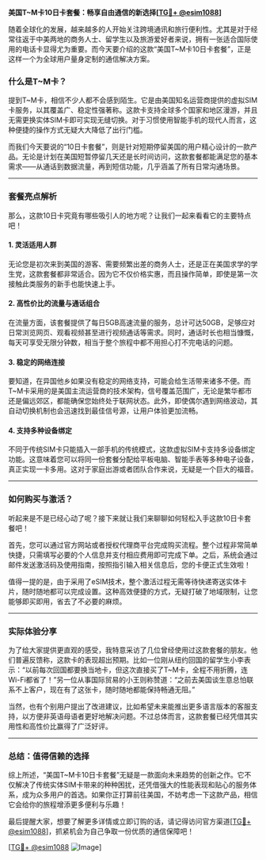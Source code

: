 **美国T~M卡10日卡套餐：畅享自由通信的新选择[[TG💪+ @esim1088](https://t.me/s/esim1088)]**

随着全球化的发展，越来越多的人开始关注跨境通讯和旅行便利性。尤其是对于经常往返于中美两地的商务人士、留学生以及旅游爱好者来说，拥有一张适合国际使用的电话卡显得尤为重要。而今天要介绍的这款“美国T~M卡10日卡套餐”，正是这样一个为全球用户量身定制的通信解决方案。

### **什么是T~M卡？**
提到T~M卡，相信不少人都不会感到陌生。它是由美国知名运营商提供的虚拟SIM卡服务，以其覆盖广、稳定性强著称。这款卡支持全球多个国家和地区漫游，并且无需更换实体SIM卡即可实现无缝切换。对于习惯使用智能手机的现代人而言，这种便捷的操作方式无疑大大降低了出行门槛。

而我们今天要说的“10日卡套餐”，则是针对短期停留美国的用户精心设计的一款产品。无论是计划在美国短暂停留几天还是长时间访问，这款套餐都能满足您的基本需求——从通话到数据流量，再到短信功能，几乎涵盖了所有日常沟通场景。

---

### **套餐亮点解析**
那么，这款10日卡究竟有哪些吸引人的地方呢？让我们一起来看看它的主要特点吧！

#### **1. 灵活适用人群**
无论您是初次来到美国的游客、需要频繁出差的商务人士，还是正在美国求学的学生党，这款套餐都非常适合。因为它不仅价格实惠，而且操作简单，即使是第一次接触此类服务的新手也能快速上手。

#### **2. 高性价比的流量与通话组合**
在流量方面，该套餐提供了每日5GB高速流量的服务，总计可达50GB，足够应对日常浏览网页、观看视频甚至进行视频通话等需求。同时，通话时长也相当慷慨，每天可享受无限分钟数，相当于整个旅程中都不用担心打不完电话的问题。

#### **3. 稳定的网络连接**
要知道，在异国他乡如果没有稳定的网络支持，可能会给生活带来诸多不便。而T~M卡采用的是美国主流运营商的技术架构，信号覆盖范围广，无论是繁华都市还是偏远郊区，都能确保您始终处于联网状态。此外，即使偶尔遇到网络波动，其自动切换机制也会迅速找到最佳信号源，让用户体验更加流畅。

#### **4. 支持多种设备绑定**
不同于传统SIM卡只能插入一部手机的传统模式，这款虚拟SIM卡支持多设备绑定功能。这意味着您可以将同一份套餐分配给平板电脑、智能手表等多种电子设备，真正实现一卡多用。这对于家庭出游或者团队合作来说，无疑是一个巨大的福音。

---

### **如何购买与激活？**
听起来是不是已经心动了呢？接下来就让我们来聊聊如何轻松入手这款10日卡套餐吧！

首先，您可以通过官方网站或者授权代理商平台完成购买流程。整个过程非常简单快捷，只需填写必要的个人信息并支付相应费用即可完成下单。之后，系统会通过邮件发送激活码及使用指南，按照指引输入相关信息后，您的卡便正式生效啦！

值得一提的是，由于采用了eSIM技术，整个激活过程无需等待快递寄送实体卡片，随时随地都可以完成设置。这种高效便捷的方式，无疑打破了地域限制，让您能够即买即用，省去了不必要的麻烦。

---

### **实际体验分享**
为了给大家提供更直观的感受，我特意采访了几位曾经使用过这款套餐的朋友。他们普遍反馈称，这款卡的表现超出预期。比如一位刚从纽约回国的留学生小李表示：“以前每次回国都要换当地卡，但这次直接买了T~M卡，全程不用折腾，连Wi-Fi都省了！”另一位从事国际贸易的小王则称赞道：“之前去美国谈生意总怕联系不上客户，现在有了这张卡，随时随地都能保持畅通无阻。”

当然，也有个别用户提出了改进建议，比如希望未来能推出更多语言版本的客服支持，以方便非英语母语者更好地解决问题。不过总体而言，这款套餐已经凭借其实用性和高性价比赢得了广泛好评。

---

### **总结：值得信赖的选择**
综上所述，“美国T~M卡10日卡套餐”无疑是一款面向未来趋势的创新之作。它不仅解决了传统实体SIM卡带来的种种困扰，还凭借强大的性能表现和贴心的服务体系，成为众多用户的首选。如果你正打算前往美国，不妨考虑一下这款产品，相信它会给你的旅程增添更多便利与乐趣！

最后提醒大家，想要了解更多详情或立即订购的话，请记得访问官方渠道[[TG💪+ @esim1088](https://t.me/s/esim1088)]，抓紧机会为自己争取一份优质的通信保障吧！ 

[[TG💪+ @esim1088](https://t.me/s/esim1088) ![Image](https://i.postimg.cc/4NQfJmqS/Snipaste-2025-05-13-00-14-12.png)]